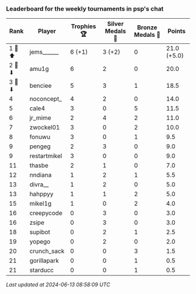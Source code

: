 ### Leaderboard for the weekly tournaments in psp's chat
| Rank | Player | Trophies 🏆 | Silver Medals 🥈 | Bronze Medals 🥉 | Points |
|------|--------|-------------|------------------|------------------|--------|
| 1 🥇 ⬆| jems______ | 6 (+1) | 3 (+2) | 0 | 21.0 (+5.0) |
| 2 🥈 ⬇| amu1g | 6 | 2 | 0 | 20.0 |
| 3 🥉 ⬇| benciee | 5 | 3 | 1 | 18.5 |
| 4 | noconcept_ | 4 | 2 | 0 | 14.0 |
| 5 | cale4 | 3 | 0 | 5 | 11.5 |
| 6 | jr_mime | 2 | 4 | 2 | 11.0 |
| 7 | zwockel01 | 3 | 0 | 2 | 10.0 |
| 8 | fonuwu | 3 | 0 | 1 | 9.5 |
| 9 | pengeg | 2 | 3 | 0 | 9.0 |
| 9 | restartmikel | 3 | 0 | 0 | 9.0 |
| 11 | thasbe | 2 | 1 | 0 | 7.0 |
| 12 | nndiana | 1 | 2 | 1 | 5.5 |
| 13 | divra__ | 1 | 2 | 0 | 5.0 |
| 13 | hahppyy | 1 | 1 | 2 | 5.0 |
| 15 | mikel1g | 1 | 0 | 2 | 4.0 |
| 16 | creepycode | 0 | 3 | 0 | 3.0 |
| 16 | zsipe | 0 | 3 | 0 | 3.0 |
| 18 | supibot | 0 | 2 | 1 | 2.5 |
| 19 | yopego | 0 | 2 | 0 | 2.0 |
| 20 | crunch_sack | 0 | 0 | 3 | 1.5 |
| 21 | gorillapark | 0 | 0 | 1 | 0.5 |
| 21 | starducc | 0 | 0 | 1 | 0.5 |

_Last updated at 2024-06-13 08:58:09 UTC_